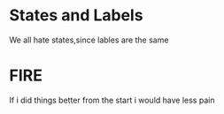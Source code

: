 # States and Labels

We all hate states,since lables are the same

# FIRE

If i did things better from the start i would have less pain
